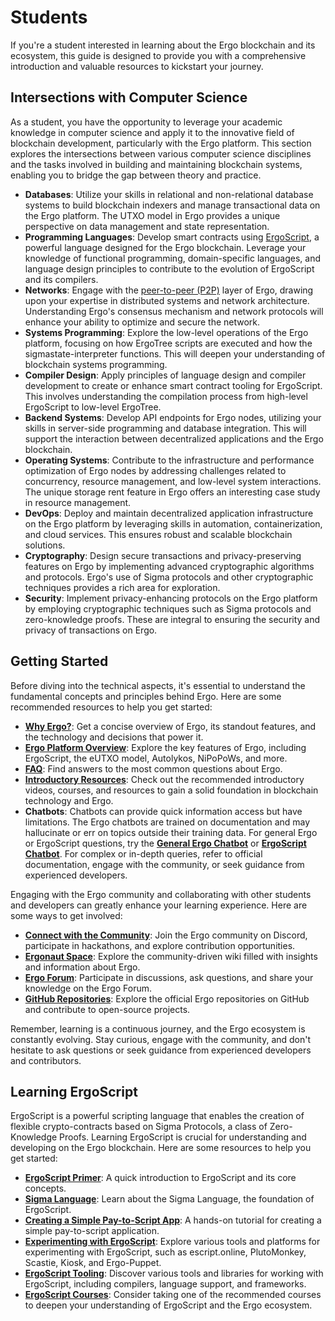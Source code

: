 # Students

If you're a student interested in learning about the Ergo blockchain and its ecosystem, this guide is designed to provide you with a comprehensive introduction and valuable resources to kickstart your journey.


## Intersections with Computer Science
As a student, you have the opportunity to leverage your academic knowledge in computer science and apply it to the innovative field of blockchain development, particularly with the Ergo platform. This section explores the intersections between various computer science disciplines and the tasks involved in building and maintaining blockchain systems, enabling you to bridge the gap between theory and practice.

- **Databases**: Utilize your skills in relational and non-relational database systems to build blockchain indexers and manage transactional data on the Ergo platform. The UTXO model in Ergo provides a unique perspective on data management and state representation.
- **Programming Languages**: Develop smart contracts using [ErgoScript](ergoscript.md), a powerful language designed for the Ergo blockchain. Leverage your knowledge of functional programming, domain-specific languages, and language design principles to contribute to the evolution of ErgoScript and its compilers.
- **Networks**: Engage with the [peer-to-peer (P2P)](p2p-protocol-overview.md) layer of Ergo, drawing upon your expertise in distributed systems and network architecture. Understanding Ergo's consensus mechanism and network protocols will enhance your ability to optimize and secure the network.
- **Systems Programming**: Explore the low-level operations of the Ergo platform, focusing on how ErgoTree scripts are executed and how the sigmastate-interpreter functions. This will deepen your understanding of blockchain systems programming.
- **Compiler Design**: Apply principles of language design and compiler development to create or enhance smart contract tooling for ErgoScript. This involves understanding the compilation process from high-level ErgoScript to low-level ErgoTree.
- **Backend Systems**: Develop API endpoints for Ergo nodes, utilizing your skills in server-side programming and database integration. This will support the interaction between decentralized applications and the Ergo blockchain.
- **Operating Systems**: Contribute to the infrastructure and performance optimization of Ergo nodes by addressing challenges related to concurrency, resource management, and low-level system interactions. The unique storage rent feature in Ergo offers an interesting case study in resource management.
- **DevOps**: Deploy and maintain decentralized application infrastructure on the Ergo platform by leveraging skills in automation, containerization, and cloud services. This ensures robust and scalable blockchain solutions.
- **Cryptography**: Design secure transactions and privacy-preserving features on Ergo by implementing advanced cryptographic algorithms and protocols. Ergo's use of Sigma protocols and other cryptographic techniques provides a rich area for exploration.
- **Security**: Implement privacy-enhancing protocols on the Ergo platform by employing cryptographic techniques such as Sigma protocols and zero-knowledge proofs. These are integral to ensuring the security and privacy of transactions on Ergo.

## Getting Started

Before diving into the technical aspects, it's essential to understand the fundamental concepts and principles behind Ergo. Here are some recommended resources to help you get started:

- **[Why Ergo?](why.md)**: Get a concise overview of Ergo, its standout features, and the technology and decisions that power it.
- **[Ergo Platform Overview](get-started.md#ergo-platform-overview)**: Explore the key features of Ergo, including ErgoScript, the eUTXO model, Autolykos, NiPoPoWs, and more.
- **[FAQ](faq.md)**: Find answers to the most common questions about Ergo.
- **[Introductory Resources](get-started.md#introductory-resources)**: Check out the recommended introductory videos, courses, and resources to gain a solid foundation in blockchain technology and Ergo.
- **Chatbots**: Chatbots can provide quick information access but have limitations. The Ergo chatbots are trained on documentation and may hallucinate or err on topics outside their training data. For general Ergo or ErgoScript questions, try the [**General Ergo Chatbot**](https://www.chatbase.co/chatbot-iframe/zxB2uzZfYoHIpA98eTzgM) or [**ErgoScript Chatbot**](https://www.chatbase.co/chatbot-iframe/INAIfQ2ts4E6ykf4rseVu). For complex or in-depth queries, refer to official documentation, engage with the community, or seek guidance from experienced developers.

Engaging with the Ergo community and collaborating with other students and developers can greatly enhance your learning experience. Here are some ways to get involved:

- **[Connect with the Community](get-started.md#connect-with-our-community)**: Join the Ergo community on Discord, participate in hackathons, and explore contribution opportunities.
- **[Ergonaut Space](https://ergonaut.space/)**: Explore the community-driven wiki filled with insights and information about Ergo.
- **[Ergo Forum](https://www.ergoforum.org/)**: Participate in discussions, ask questions, and share your knowledge on the Ergo Forum.
- **[GitHub Repositories](https://github.com/ergoplatform)**: Explore the official Ergo repositories on GitHub and contribute to open-source projects.

Remember, learning is a continuous journey, and the Ergo ecosystem is constantly evolving. Stay curious, engage with the community, and don't hesitate to ask questions or seek guidance from experienced developers and contributors.


## Learning ErgoScript

ErgoScript is a powerful scripting language that enables the creation of flexible crypto-contracts based on Sigma Protocols, a class of Zero-Knowledge Proofs. Learning ErgoScript is crucial for understanding and developing on the Ergo blockchain. Here are some resources to help you get started:

- **[ErgoScript Primer](ergoscript-primer.md)**: A quick introduction to ErgoScript and its core concepts.
- **[Sigma Language](sigma-lang.md)**: Learn about the Sigma Language, the foundation of ErgoScript.
- **[Creating a Simple Pay-to-Script App](p2s.md)**: A hands-on tutorial for creating a simple pay-to-script application.
- **[Experimenting with ErgoScript](get-started.md#experimenting)**: Explore various tools and platforms for experimenting with ErgoScript, such as escript.online, PlutoMonkey, Scastie, Kiosk, and Ergo-Puppet.
- **[ErgoScript Tooling](get-started.md#tooling)**: Discover various tools and libraries for working with ErgoScript, including compilers, language support, and frameworks.
- **[ErgoScript Courses](get-started.md#courses)**: Consider taking one of the recommended courses to deepen your understanding of ErgoScript and the Ergo ecosystem.
